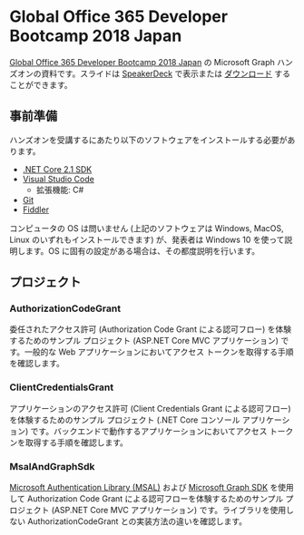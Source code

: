 # Global Office 365 Developer Bootcamp 2018 Japan

[Global Office 365 Developer Bootcamp 2018 Japan](https://connpass.com/event/91901/) の Microsoft Graph ハンズオンの資料です。スライドは [SpeakerDeck](https://speakerdeck.com/karamem0/global-office-365-developer-bootcamp-microsoft-graph-handson) で表示または [ダウンロード](global-o365-dev-bootcamp-japan-microsoft-graph-handson.pdf) することができます。

## 事前準備

ハンズオンを受講するにあたり以下のソフトウェアをインストールする必要があります。

- [.NET Core 2.1 SDK](https://www.microsoft.com/net/download)
- [Visual Studio Code](https://code.visualstudio.com)
  - 拡張機能: C#
- [Git](https://git-scm.com/downloads)
- [Fiddler](https://www.telerik.com/fiddler)

コンピュータの OS は問いません (上記のソフトウェアは Windows, MacOS, Linux のいずれもインストールできます) が、発表者は Windows 10 を使って説明します。OS に固有の設定がある場合は、その都度説明を行います。

## プロジェクト

### AuthorizationCodeGrant

委任されたアクセス許可 (Authorization Code Grant による認可フロー) を体験するためのサンプル プロジェクト (ASP.NET Core MVC アプリケーション) です。一般的な Web アプリケーションにおいてアクセス トークンを取得する手順を確認します。

### ClientCredentialsGrant

アプリケーションのアクセス許可 (Client Credentials Grant による認可フロー) を体験するためのサンプル プロジェクト (.NET Core コンソール アプリケーション) です。バックエンドで動作するアプリケーションにおいてアクセス トークンを取得する手順を確認します。

### MsalAndGraphSdk

[Microsoft Authentication Library (MSAL)](https://www.nuget.org/packages/Microsoft.Identity.Client) および [Microsoft Graph SDK](https://www.nuget.org/packages/Microsoft.Graph) を使用して Authorization Code Grant による認可フローを体験するためのサンプル プロジェクト (ASP.NET Core MVC アプリケーション) です。ライブラリを使用しない AuthorizationCodeGrant との実装方法の違いを確認します。
